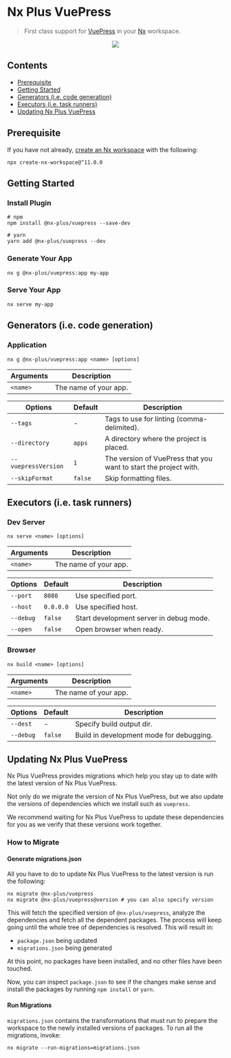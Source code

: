 # Nx Plus VuePress

> First class support for [VuePress](https://vuepress.vuejs.org/) in your [Nx](https://nx.dev/) workspace.

<div align="center">
  <img src="https://raw.githubusercontent.com/ZachJW34/nx-plus/master/libs/vuepress/nx-plus-vuepress.png">
</div>

## Contents

- [Prerequisite](#prerequisite)
- [Getting Started](#getting-started)
- [Generators (i.e. code generation)](#generators-ie-code-generation)
- [Executors (i.e. task runners)](#executors-ie-task-runners)
- [Updating Nx Plus VuePress](#updating-nx-plus-vuepress)

## Prerequisite

If you have not already, [create an Nx workspace](https://github.com/nrwl/nx#creating-an-nx-workspace) with the following:

```
npx create-nx-workspace@^11.0.0
```

## Getting Started

### Install Plugin

```
# npm
npm install @nx-plus/vuepress --save-dev

# yarn
yarn add @nx-plus/vuepress --dev
```

### Generate Your App

```
nx g @nx-plus/vuepress:app my-app
```

### Serve Your App

```
nx serve my-app
```

## Generators (i.e. code generation)

### Application

`nx g @nx-plus/vuepress:app <name> [options]`

| Arguments | Description           |
| --------- | --------------------- |
| `<name>`  | The name of your app. |

| Options             | Default | Description                                                      |
| ------------------- | ------- | ---------------------------------------------------------------- |
| `--tags`            | -       | Tags to use for linting (comma-delimited).                       |
| `--directory`       | `apps`  | A directory where the project is placed.                         |
| `--vuepressVersion` | `1`     | The version of VuePress that you want to start the project with. |
| `--skipFormat`      | `false` | Skip formatting files.                                           |

## Executors (i.e. task runners)

### Dev Server

`nx serve <name> [options]`

| Arguments | Description           |
| --------- | --------------------- |
| `<name>`  | The name of your app. |

| Options   | Default   | Description                             |
| --------- | --------- | --------------------------------------- |
| `--port`  | `8080`    | Use specified port.                     |
| `--host`  | `0.0.0.0` | Use specified host.                     |
| `--debug` | `false`   | Start development server in debug mode. |
| `--open`  | `false`   | Open browser when ready.                |

### Browser

`nx build <name> [options]`

| Arguments | Description           |
| --------- | --------------------- |
| `<name>`  | The name of your app. |

| Options   | Default | Description                              |
| --------- | ------- | ---------------------------------------- |
| `--dest`  | -       | Specify build output dir.                |
| `--debug` | `false` | Build in development mode for debugging. |

## Updating Nx Plus VuePress

Nx Plus VuePress provides migrations which help you stay up to date with the latest version of Nx Plus VuePress.

Not only do we migrate the version of Nx Plus VuePress, but we also update the versions of dependencies which we install such as `vuepress`.

We recommend waiting for Nx Plus VuePress to update these dependencies for you as we verify that these versions work together.

### How to Migrate

#### Generate migrations.json

All you have to do to update Nx Plus VuePress to the latest version is run the following:

```
nx migrate @nx-plus/vuepress
nx migrate @nx-plus/vuepress@version # you can also specify version
```

This will fetch the specified version of `@nx-plus/vuepress`, analyze the dependencies and fetch all the dependent packages. The process will keep going until the whole tree of dependencies is resolved. This will result in:

- `package.json` being updated
- `migrations.json` being generated

At this point, no packages have been installed, and no other files have been touched.

Now, you can inspect `package.json` to see if the changes make sense and install the packages by running `npm install` or `yarn`.

#### Run Migrations

`migrations.json` contains the transformations that must run to prepare the workspace to the newly installed versions of packages. To run all the migrations, invoke:

```
nx migrate --run-migrations=migrations.json
```
